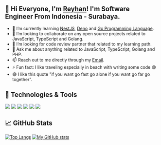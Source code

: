 ## 👋 Hi Everyone, I'm [Reyhan](https://www.instagram.com/reyreyhan/)! I'm Software Engineer From Indonesia - Surabaya.

- 🌱 I’m currently learning [NestJS](https://docs.nestjs.com), [Deno](https://deno.land/) and [Go Programming Language](https://golang.org/).
- 👯 I’m looking to collaborate on any open source projects related to JavaScript, TypeScript and Golang.
- 🤔 I’m looking for code review partner that related to my learning path.
- 💬 Ask me about anything related to JavaScript, TypeScript, Golang and PHP.
- 📫 Reach out to me directly through my [Email](mailto:newrey9227@gmail.com).
- ⚡ Fun fact: I like traveling especially in beach with writing some code 😅
- 😄 I like this quote "if you want go fast go alone if you want go far go together".

## 🔧 Technologies & Tools
![](https://img.shields.io/badge/Editor-IntelliJ_IDEA-informational?style=flat&logo=intellij-idea&logoColor=white&color=2bbc8a)
![](https://img.shields.io/badge/Code-JavaScript-informational?style=flat&logo=javascript&logoColor=white&color=2bbc8a)
![](https://img.shields.io/badge/Code-Golang-informational?style=flat&logo=go&logoColor=white&color=2bbc8a)
![](https://img.shields.io/badge/Code-Make-informational?style=flat&logo=cmake&logoColor=white&color=2bbc8a)
![](https://img.shields.io/badge/Tools-PostgreSQL-informational?style=flat&logo=postgresql&logoColor=white&color=2bbc8a)
![](https://img.shields.io/badge/Cloud-Digital_Ocean-informational?style=flat&logo=digitalocean&logoColor=white&color=2bbc8a)

## &#x1f4c8; GitHub Stats
[![Top Langs](https://github-readme-stats.vercel.app/api/top-langs/?username=reyreyhan&layout=compact&theme=dark)](https://github.com/reyreyhan/) [![My GitHub stats](https://github-readme-stats.vercel.app/api?username=reyreyhan&count_private=true&show_icons=true&theme=dark)](https://github.com/reyreyhan/)
